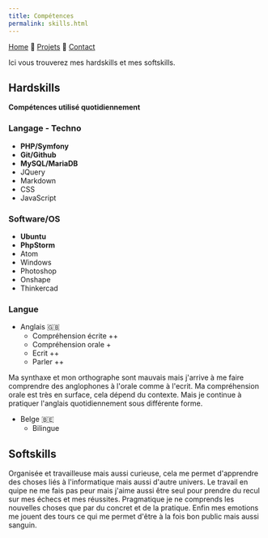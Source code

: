 ```yaml
---
title: Compétences
permalink: skills.html
---
```

[Home](inde.html) 🔹 [Projets](projects.html) 🔹 [Contact](https://mihani.typeform.com/to/DMC8iL)


Ici vous trouverez mes hardskills et mes softskills.

## Hardskills

**Compétences utilisé quotidiennement**

### Langage - Techno

* **PHP/Symfony**
* **Git/Github**
* **MySQL/MariaDB**
* JQuery
* Markdown
* CSS
* JavaScript

### Software/OS

* **Ubuntu**
* **PhpStorm**
* Atom
* Windows
* Photoshop
* Onshape
* Thinkercad

### Langue

* Anglais 🇬🇧
  * Compréhension écrite ++
  * Compréhension orale +
  * Ecrit ++
  * Parler ++

Ma synthaxe et mon orthographe sont mauvais mais j'arrive à me faire comprendre des anglophones à l'orale comme à l'ecrit.
Ma compréhension orale est très en surface, cela dépend du contexte.
Mais je continue à pratiquer l'anglais quotidiennement sous différente forme.

* Belge 🇧🇪
  * Bilingue

## Softskills

Organisée et travailleuse mais aussi curieuse, cela me permet d'apprendre des choses liés à l'informatique mais aussi d'autre univers. Le travail en quipe ne me fais pas peur mais j'aime aussi être seul pour prendre du recul sur mes échecs et mes réussites.
Pragmatique je ne comprends les nouvelles choses que par du concret et de la pratique. Enfin mes emotions me jouent des tours ce qui me permet d'être à la fois bon public mais aussi sanguin.
